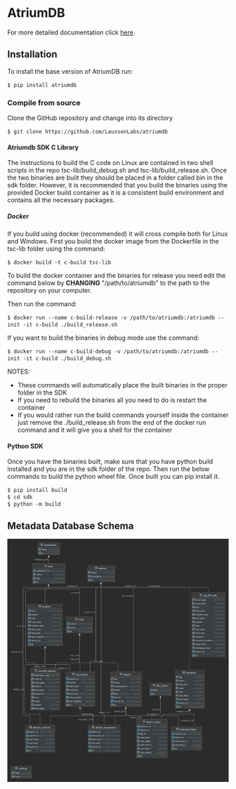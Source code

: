 # AtriumDB
For more detailed documentation click [here](https://docs.atriumdb.io/).

## Installation

To install the base version of AtriumDB run:

```shell
$ pip install atriumdb
```

### Compile from source
Clone the GitHub repository and change into its directory
```shell
$ git clone https://github.com/LaussenLabs/atriumdb
```
#### Atriumdb SDK C Library
The instructions to build the C code on Linux are contained in two shell scripts in the repo tsc-lib/build_debug.sh and tsc-lib/build_release.sh.
Once the two binaries are built they should be placed in a folder called bin in the sdk folder. 
However, it is recommended that you build the binaries using the provided Docker build container as it is a consistent build environment and contains all the necessary packages.

##### Docker
If you build using docker (recommended) it will cross compile both for Linux and Windows.
First you build the docker image from the Dockerfile in the tsc-lib folder using the command:
```shell
$ docker build -t c-build tsc-lib
```

To build the docker container and the binaries for release you need edit the command below by **CHANGING** "/path/to/atriumdb" to the path to the repository on your computer.

Then run the command:
```shell
$ docker run --name c-build-release -v /path/to/atriumdb:/atriumdb --init -it c-build ./build_release.sh
```
If you want to build the binaries in debug mode use the command:
```shell
$ docker run --name c-build-debug -v /path/to/atriumdb:/atriumdb --init -it c-build ./build_debug.sh
```
NOTES:
- These commands will automatically place the built binaries in the proper folder in the SDK
- If you need to rebuild the binaries all you need to do is restart the container
- If you would rather run the build commands yourself inside the container just remove the ./build_release.sh from the end of the docker run command and it will give you a shell for the container

#### Python SDK
Once you have the binaries built, make sure that you have python build installed and you are in the sdk folder of the repo.
Then run the below commands to build the python wheel file. Once built you can pip install it. 
```shell
$ pip install build
$ cd sdk
$ python -m build
```

## Metadata Database Schema

![schema](sdk/docs/atriumdb_schema.png)

